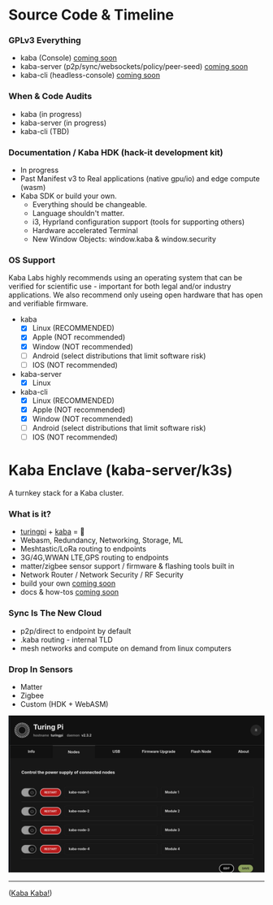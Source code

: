 # Source Code & Timeline

### GPLv3 Everything

- kaba (Console) [coming soon](https://github.com/kaba-labs)
- kaba-server (p2p/sync/websockets/policy/peer-seed) [coming soon](https://github.com/kaba-labs)
- kaba-cli (headless-console) [coming soon](https://github.com/kaba-labs)

### When & Code Audits

- kaba (in progress)
- kaba-server (in progress)
- kaba-cli (TBD)

### Documentation / Kaba HDK (hack-it development kit)

- In progress
- Past Manifest v3 to Real applications (native gpu/io) and edge compute (wasm)
- Kaba SDK or build your own.
  * Everything should be changeable.
  * Language shouldn't matter.
  * i3, Hyprland configuration support (tools for supporting others)
  * Hardware accelerated Terminal
  * New Window Objects: window.kaba & window.security

### OS Support

Kaba Labs highly recommends using an operating system that can be verified for scientific use - important for both legal and/or industry applications. We also recommend only useing open hardware that has open and verifiable firmware.

* kaba
  - [x] Linux (RECOMMENDED)
  - [x] Apple (NOT recommended)
  - [x] Window (NOT recommended)
  - [ ] Android (select distributions that limit software risk)
  - [ ] IOS (NOT recommended)
       
* kaba-server
  - [x] Linux
        
* kaba-cli
  - [x] Linux (RECOMMENDED)
  - [x] Apple (NOT recommended)
  - [x] Window (NOT recommended)
  - [ ] Android (select distributions that limit software risk)
  - [ ] IOS (NOT recommended)

# Kaba Enclave (kaba-server/k3s)

A turnkey stack for a Kaba cluster.

### What is it?

- [turingpi](https://turingpi.com/) + [kaba](https://kaba.ai)  = 💝
- Webasm, Redundancy, Networking, Storage, ML
- Meshtastic/LoRa routing to endpoints
- 3G/4G,WWAN LTE,GPS routing to endpoints
- matter/zigbee sensor support / firmware & flashing tools built in
- Network Router / Network Security / RF Security
- build your own [coming soon](https://github.com/kaba-labs)
- docs & how-tos [coming soon](https://github.com/kaba-labs)
  
### Sync Is The New Cloud

- p2p/direct to endpoint by default
- .kaba routing - internal TLD
- mesh networks and compute on demand from linux computers

 ### Drop In Sensors

 - Matter
 - Zigbee
 - Custom (HDK + WebASM)

![kaba-server-turing-pi](https://github.com/kaba-labs/.github/blob/main/profile/images/kaba-server-turing-pi.png?raw=true)


---

([Kaba Kaba!](https://kaba.ai))
